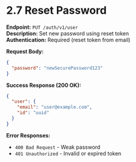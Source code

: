 # 2.7 Reset Password

**Endpoint:** `PUT /auth/v1/user`  
**Description:** Set new password using reset token  
**Authentication:** Required (reset token from email)

**Request Body:**

```json
{
  "password": "newSecurePassword123"
}
```

**Success Response (200 OK):**

```json
{
  "user": {
    "email": "user@example.com",
    "id": "uuid"
  }
}
```

**Error Responses:**

- `400 Bad Request` - Weak password
- `401 Unauthorized` - Invalid or expired token
